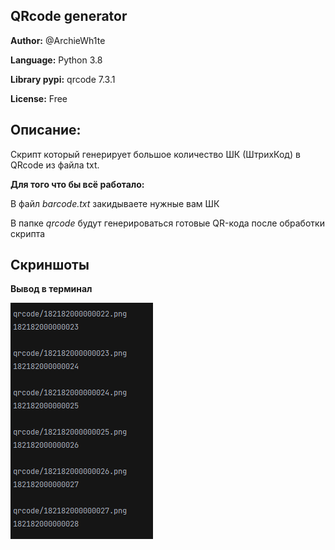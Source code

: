 ## QRcode generator
**Author:** @ArchieWh1te

**Language:** Python 3.8

**Library pypi:** qrcode 7.3.1

**License:** Free

## Описание:
Скрипт который генерирует большое количество ШК (ШтрихКод) в QRcode из файла txt.

**Для того что бы всё работало:**

В файл *barcode.txt* закидываете нужные вам ШК 

В папке *qrcode* будут генерироваться готовые QR-кода после обработки скрипта

## Скриншоты

**Вывод в терминал**

![example](screen/example.png)